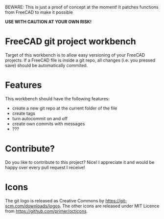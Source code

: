 BEWARE: This is just a proof of concept at the moment!
It patches functions from FreeCAD to make it possible

**USE WITH CAUTION AT YOUR OWN RISK!**


# FreeCAD git project workbench

Target of this workbench is to allow easy versioning of your FreeCAD projects.
If a FreeCAD file is inside a git repo, all changes (i.e. you pressed save)
should be automatically commited.


# Features

This workbench should have the following features:

* create a new git repo at the current folder of the file
* create tags
* turn autocommit on and off
* create own commits with messages
* ???

# Contribute?

Do you like to contribute to this project? Nice! I appreciate it and would be happy over every pull request I receive!


# Icons

The git logo is released as Creative Commons by https://git-scm.com/downloads/logos.
The other icons are released under MIT Licence from https://github.com/primer/octicons.
